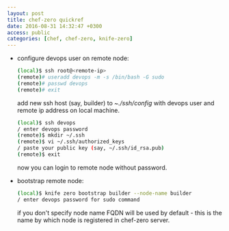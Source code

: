 ```yaml
---
layout: post
title: chef-zero quickref
date: 2016-08-31 14:32:47 +0300
access: public
categories: [chef, chef-zero, knife-zero]
---
```


- configure devops user on remote node:

  ```sh
  (local)$ ssh root@<remote-ip>
  (remote)# useradd devops -m -s /bin/bash -G sudo
  (remote)# passwd devops
  (remote)# exit
  ```

  add new ssh host (say, builder) to _~./ssh/config_ with devops user
  and remote ip address on local machine.

  ```sh
  (local)$ ssh devops
  / enter devops password
  (remote)$ mkdir ~/.ssh
  (remote)$ vi ~/.ssh/authorized_keys
  / paste your public key (say, ~/.ssh/id_rsa.pub)
  (remote)$ exit
  ```

  now you can login to remote node without password.

- bootstrap remote node:

  ```sh
  (local)$ knife zero bootstrap builder --node-name builder
  / enter devops password for sudo command
  ```

  if you don't specify node name FQDN will be used by default -
  this is the name by which node is registered in chef-zero server.
